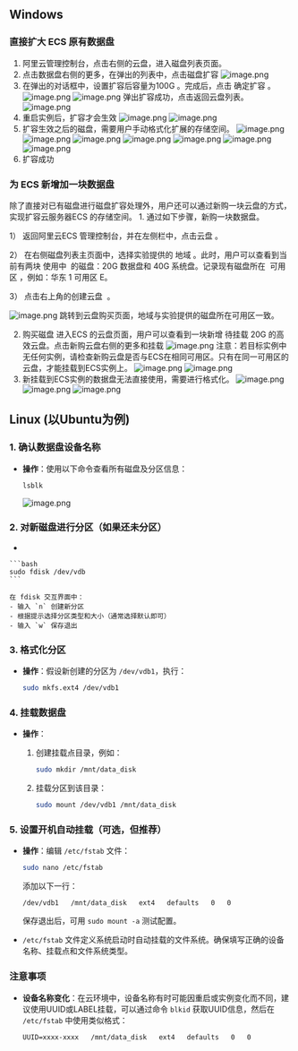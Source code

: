 ## Windows
### 直接扩大 ECS 原有数据盘
1. 阿里云管理控制台，点击右侧的云盘，进入磁盘列表页面。
2. 点击数据盘右侧的更多，在弹出的列表中，点击磁盘扩容
   ![image.png](https://img.cccb.rr.nu/path/202503171541527.png)
3. 在弹出的对话框中，设置扩容后容量为100G 。完成后，点击 确定扩容 。
   ![image.png](https://img.cccb.rr.nu/path/202503171542873.png)
   ![image.png](https://img.cccb.rr.nu/path/202503171543546.png)
   弹出扩容成功，点击返回云盘列表。
   ![image.png](https://img.cccb.rr.nu/path/202503171544104.png)
4. 重启实例后，扩容才会生效
   ![image.png](https://img.cccb.rr.nu/path/202503171545574.png)
   ![image.png](https://img.cccb.rr.nu/path/202503171545027.png)
5. 扩容生效之后的磁盘，需要用户手动格式化扩展的存储空间。
   ![image.png](https://img.cccb.rr.nu/path/202503171546582.png)
   ![image.png](https://img.cccb.rr.nu/path/202503171546192.png)
   ![image.png](https://img.cccb.rr.nu/path/202503171546815.png)
   ![image.png](https://img.cccb.rr.nu/path/202503171546468.png)
   ![image.png](https://img.cccb.rr.nu/path/202503171546082.png)
   ![image.png](https://img.cccb.rr.nu/path/202503171546799.png)
   ![image.png](https://img.cccb.rr.nu/path/202503171547474.png)
6. 扩容成功
### 为 ECS 新增加一块数据盘
除了直接对已有磁盘进行磁盘扩容处理外，用户还可以通过新购一块云盘的方式，实现扩容云服务器ECS 的存储空间。
1. 通过如下步骤，新购一块数据盘。

1） 返回阿里云ECS 管理控制台，并在左侧栏中，点击云盘 。

2） 在右侧磁盘列表主页面中，选择实验提供的 地域 。此时，用户可以查看到当前有两块 使用中  的磁盘：20G 数据盘和 40G 系统盘。记录现有磁盘所在  可用区 ，例如：华东 1 可用区 E。

3） 点击右上角的创建云盘  。

![image.png](https://img.cccb.rr.nu/path/202503171548149.png)
跳转到云盘购买页面，地域与实验提供的磁盘所在可用区一致。

2. 购买磁盘
进入ECS 的云盘页面，用户可以查看到一块新增 待挂载 20G 的高效云盘。点击新购云盘右侧的更多和挂载
![image.png](https://img.cccb.rr.nu/path/202503171550341.png)
注意：若目标实例中无任何实例，请检查新购云盘是否与ECS在相同可用区。只有在同一可用区的云盘，才能挂载到ECS实例上。
![image.png](https://img.cccb.rr.nu/path/202503171551024.png)
![image.png](https://img.cccb.rr.nu/path/202503171551704.png)
3. 新挂载到ECS实例的数据盘无法直接使用，需要进行格式化。
   ![image.png](https://img.cccb.rr.nu/path/202503171552037.png)
![image.png](https://img.cccb.rr.nu/path/202503171552442.png)
![image.png](https://img.cccb.rr.nu/path/202503171553901.png)



## Linux (以Ubuntu为例)


### 1. 确认数据盘设备名称

- **操作**：使用以下命令查看所有磁盘及分区信息：
    
    ```bash
    lsblk
    ```
    ![image.png](https://img.cccb.rr.nu/path/202503171621784.png)

### 2. 对新磁盘进行分区（如果还未分区）

- 
    
    ```bash
    sudo fdisk /dev/vdb
    ```
    
    在 fdisk 交互界面中：
    - 输入 `n` 创建新分区
    - 根据提示选择分区类型和大小（通常选择默认即可）
    - 输入 `w` 保存退出


### 3. 格式化分区

- **操作**：假设新创建的分区为 `/dev/vdb1`，执行：
    
    ```bash
    sudo mkfs.ext4 /dev/vdb1
    ```
    

### 4. 挂载数据盘

- **操作**：
    1. 创建挂载点目录，例如：
        
        ```bash
        sudo mkdir /mnt/data_disk
        ```
        
    2. 挂载分区到该目录：
        
        ```bash
        sudo mount /dev/vdb1 /mnt/data_disk
        ```
        


### 5. 设置开机自动挂载（可选，但推荐）

- **操作**：编辑 `/etc/fstab` 文件：
    
    ```bash
    sudo nano /etc/fstab
    ```
    
    添加以下一行：
    
    ```plaintext
    /dev/vdb1   /mnt/data_disk   ext4   defaults   0   0
    ```
    
    保存退出后，可用 `sudo mount -a` 测试配置。
- `/etc/fstab` 文件定义系统启动时自动挂载的文件系统。确保填写正确的设备名称、挂载点和文件系统类型。

### 注意事项

- **设备名称变化**：在云环境中，设备名称有时可能因重启或实例变化而不同，建议使用UUID或LABEL挂载，可以通过命令 `blkid` 获取UUID信息，然后在 `/etc/fstab` 中使用类似格式：
    
    ```plaintext
    UUID=xxxx-xxxx   /mnt/data_disk   ext4   defaults   0   0
    ```